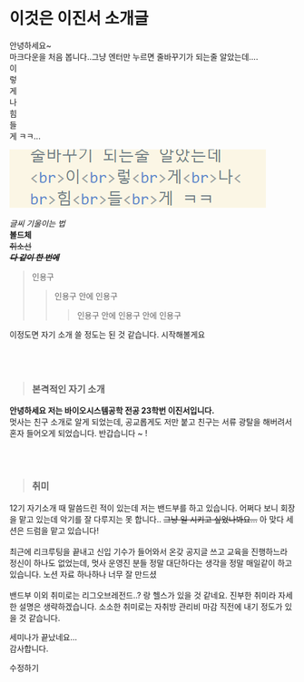 # 이것은 이진서 소개글

안녕하세요~ <br>
마크다운을 처음 봅니다..그냥 엔터만 누르면 줄바꾸기가 되는줄 알았는데.... <br>이<br>렇<br>게<br>나<br>힘<br>들<br>게 ㅋㅋ...


![alt text](/img_jinseo/스크린샷%202024-03-09%20165832.png)

*글씨 기울이는 법*<br>
**볼드체**<br>
~~취소선~~<br>
***~~다 같이 한 번에~~***

>인용구
>>인용구 안에 인용구
>>>인용구 안에 인용구 안에 인용구 

이정도면 자기 소개 쓸 정도는 된 것 같습니다. 시작해볼게요<br><br><br><br>

> ### 본격적인 자기 소개
**안녕하세요 저는 바이오시스템공학 전공 23학번 이진서입니다.**<br>
멋사는 친구 소개로 알게 되었는데, 공교롭게도 저만 붙고 친구는 서류 광탈을 해버려서 혼자 들어오게 되었습니다. 반갑습니다 ~ !

<br><br>
> ### 취미
12기 자기소개 때 말씀드린 적이 있는데 저는 밴드부를 하고 있습니다. 어쩌다 보니 회장을 맡고 있는데 악기를 잘 다루지는 못 합니다.. ~~그냥 일 시키고 싶었나봐요...~~ 아 맞다 세션은 드럼을 맡고 있습니다!
<br><br>
최근에 리크루팅을 끝내고 신입 기수가 들어와서 온갖 공지글 쓰고 교육을 진행하느라 정신이 하나도 없었는데, 멋사 운영진 분들 정말 대단하다는 생각을 정말 매일같이 하고 있습니다. 노션 자료 하나하나 너무 잘 만드셨
<br><br>
밴드부 이외 취미로는 리그오브레전드..? 랑 헬스가 있을 것 같네요. 진부한 취미라 자세한 설명은 생략하겠습니다. 소소한 취미로는 자취방 관리비 마감 직전에 내기 정도가 있을 것 같습니다. 


세미나가 끝났네요...<br>
감사합니다.

수정하기